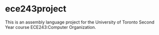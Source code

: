 # ece243project
This is an assembly language project for the University of Toronto Second Year course ECE243:Computer Organization.